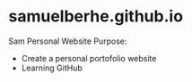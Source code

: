 # samuelberhe.github.io
Sam Personal Website
Purpose:
- Create a personal portofolio website
- Learning GitHub
